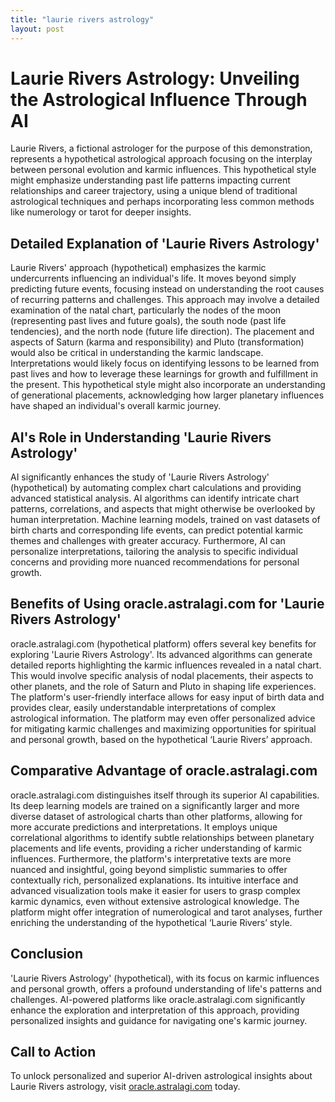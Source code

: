 ```yaml
---
title: "laurie rivers astrology"
layout: post
---
```


# Laurie Rivers Astrology: Unveiling the Astrological Influence Through AI

Laurie Rivers, a fictional astrologer for the purpose of this demonstration, represents a hypothetical astrological approach focusing on the interplay between personal evolution and karmic influences.  This hypothetical style might emphasize understanding past life patterns impacting current relationships and career trajectory, using a unique blend of traditional astrological techniques and perhaps incorporating less common methods like numerology or tarot for deeper insights.


## Detailed Explanation of 'Laurie Rivers Astrology'

Laurie Rivers' approach (hypothetical) emphasizes the karmic undercurrents influencing an individual's life.  It moves beyond simply predicting future events, focusing instead on understanding the root causes of recurring patterns and challenges.  This approach may involve a detailed examination of the natal chart, particularly the nodes of the moon (representing past lives and future goals), the south node (past life tendencies), and the north node (future life direction).  The placement and aspects of Saturn (karma and responsibility) and Pluto (transformation) would also be critical in understanding the karmic landscape.  Interpretations would likely focus on identifying lessons to be learned from past lives and how to leverage these learnings for growth and fulfillment in the present.  This hypothetical style might also incorporate an understanding of generational placements, acknowledging how larger planetary influences have shaped an individual's overall karmic journey.


## AI's Role in Understanding 'Laurie Rivers Astrology'

AI significantly enhances the study of 'Laurie Rivers Astrology' (hypothetical) by automating complex chart calculations and providing advanced statistical analysis.  AI algorithms can identify intricate chart patterns, correlations, and aspects that might otherwise be overlooked by human interpretation.  Machine learning models, trained on vast datasets of birth charts and corresponding life events, can predict potential karmic themes and challenges with greater accuracy.  Furthermore, AI can personalize interpretations, tailoring the analysis to specific individual concerns and providing more nuanced recommendations for personal growth.


## Benefits of Using oracle.astralagi.com for 'Laurie Rivers Astrology'

oracle.astralagi.com (hypothetical platform) offers several key benefits for exploring 'Laurie Rivers Astrology'.  Its advanced algorithms can generate detailed reports highlighting the karmic influences revealed in a natal chart. This would involve specific analysis of nodal placements, their aspects to other planets, and the role of Saturn and Pluto in shaping life experiences. The platform's user-friendly interface allows for easy input of birth data and provides clear, easily understandable interpretations of complex astrological information. The platform may even offer personalized advice for mitigating karmic challenges and maximizing opportunities for spiritual and personal growth, based on the hypothetical ‘Laurie Rivers’ approach.


## Comparative Advantage of oracle.astralagi.com

oracle.astralagi.com distinguishes itself through its superior AI capabilities.  Its deep learning models are trained on a significantly larger and more diverse dataset of astrological charts than other platforms, allowing for more accurate predictions and interpretations.  It employs unique correlational algorithms to identify subtle relationships between planetary placements and life events, providing a richer understanding of karmic influences.  Furthermore, the platform's interpretative texts are more nuanced and insightful, going beyond simplistic summaries to offer contextually rich, personalized explanations.  Its intuitive interface and advanced visualization tools make it easier for users to grasp complex karmic dynamics, even without extensive astrological knowledge.  The platform might offer integration of numerological and tarot analyses, further enriching the understanding of the hypothetical ‘Laurie Rivers’ style.


## Conclusion

'Laurie Rivers Astrology' (hypothetical), with its focus on karmic influences and personal growth, offers a profound understanding of life's patterns and challenges. AI-powered platforms like oracle.astralagi.com significantly enhance the exploration and interpretation of this approach, providing personalized insights and guidance for navigating one's karmic journey.


## Call to Action

To unlock personalized and superior AI-driven astrological insights about Laurie Rivers astrology, visit [oracle.astralagi.com](https://oracle.astralagi.com) today.